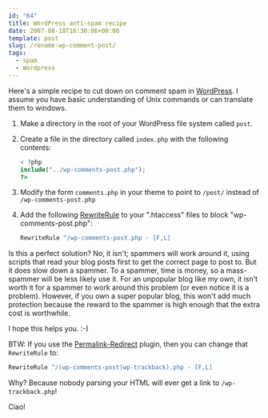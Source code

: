 ```yaml
---
id: "64"
title: WordPress anti-spam recipe
date: 2007-08-18T16:30:06+00:00
template: post
slug: /rename-wp-comment-post/
tags:
  - spam
  - Wordpress
---
```


Here's a simple recipe to cut down on comment spam in
[WordPress](http://wordpress.org/). I assume you have basic understanding of
Unix commands or can translate them to windows.

1.  Make a directory in the root of your WordPress file system called `post`.
2.  Create a file in the directory called `index.php` with the following
    contents:

    ```php
    < ?php
    include("../wp-comments-post.php");
    ?>
    ```

3.  Modify the form `comments.php` in your theme to point to `/post/` instead
    of `/wp-comments-post.php`
4.  Add the following
    [RewriteRule](http://httpd.apache.org/docs/2.2/mod/mod_rewrite.html#rewriterule)
    to your ".htaccess" files to block "wp-comments-post.php":

    ```apache
    RewriteRule ^/wp-comments-post.php - [F,L]
    ```

Is this a perfect solution? No, it isn't; spammers will work around it, using
scripts that read your blog posts first to get the correct page to post to.
But it does slow down a spammer. To a spammer, time is money, so a
mass-spammer will be less likely use it. For an unpopular blog like my own, it
isn't worth it for a spammer to work around this problem (or even notice it is
a problem). However, if you own a super popular blog, this won't add much
protection because the reward to the spammer is high enough that the extra
cost is worthwhile.

I hope this helps you. :-)

BTW: If you use the
[Permalink-Redirect](http://fucoder.com/code/permalink-redirect/) plugin, then
you can change that `RewriteRule` to:

```apache
RewriteRule ^/(wp-comments-post|wp-trackback).php - [F,L]
```

Why? Because nobody parsing your HTML will ever get a link to
`/wp-trackback.php`!

Ciao!
